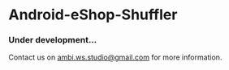 # Android-eShop-Shuffler

### Under development...  
Contact us on ambi.ws.studio@gmail.com for more information.
